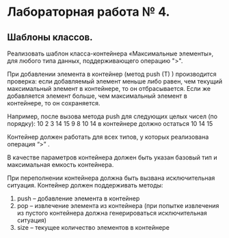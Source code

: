 Лабораторная работа № 4.
====
Шаблоны классов. 
----
Реализовать шаблон класса-контейнера «Максимальные элементы», для любого типа данных, поддерживающего операцию ">".

При добавлении элемента в контейнер (метод push (T) ) производится проверка: если добавляемый элемент меньше либо равен, чем текущий максимальный элемент в контейнере, то он отбрасывается. Если же добавляется элемент больше, чем максимальный элемент в контейнере, то он сохраняется.

Например, после вызова метода push для следующих целых чисел (по порядку): 10 2 3 14 15 9 8 10 14
в контейнере должно остаться
10 14 15

Контейнер должен работать для всех типов, у которых реализована операция “>” .

В качестве параметров контейнера должен быть указан базовый тип и максимальная емкость контейнера.

При переполнении контейнера должна быть вызвана исключительная ситуация.
Контейнер должен поддерживать методы:
1) push – добавление элемента в контейнер
2) pop – извлечение элемента из контейнера (при попытке извлечения из пустого контейнера должна генерироваться исключительная ситуация)
3) size – текущее количество элементов в контейнере
